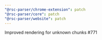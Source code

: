 ```yaml
---
"@rsc-parser/chrome-extension": patch
"@rsc-parser/core": patch
"@rsc-parser/website": patch
---
```


Improved rendering for unknown chunks #771
